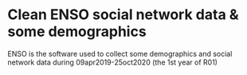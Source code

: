# Clean ENSO social network data & some demographics
ENSO is the software used to collect some demographics and social network data during 09apr2019-25oct2020 (the 1st year of R01)
